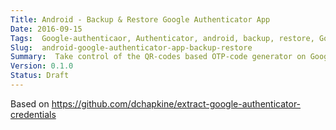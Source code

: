 ```yaml
---
Title: Android - Backup & Restore Google Authenticator App
Date: 2016-09-15
Tags:  Google-authenticaor, Authenticator, android, backup, restore, Google, upgrade, password, qr-code 
Slug:  android-google-authenticator-app-backup-restore
Summary:  Take control of the QR-codes based OTP-code generator on Google Authenticator app on Android
Version: 0.1.0
Status: Draft
---
```



Based on https://github.com/dchapkine/extract-google-authenticator-credentials
